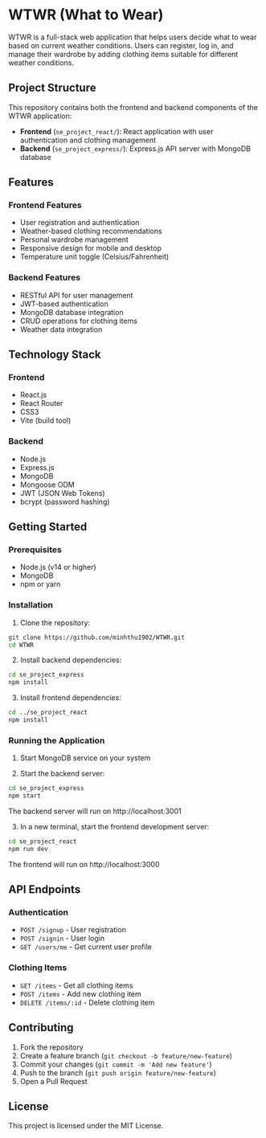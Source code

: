 # WTWR (What to Wear)

WTWR is a full-stack web application that helps users decide what to wear based on current weather conditions. Users can register, log in, and manage their wardrobe by adding clothing items suitable for different weather conditions.

## Project Structure

This repository contains both the frontend and backend components of the WTWR application:

- **Frontend** (`se_project_react/`): React application with user authentication and clothing management
- **Backend** (`se_project_express/`): Express.js API server with MongoDB database

## Features

### Frontend Features
- User registration and authentication
- Weather-based clothing recommendations
- Personal wardrobe management
- Responsive design for mobile and desktop
- Temperature unit toggle (Celsius/Fahrenheit)

### Backend Features
- RESTful API for user management
- JWT-based authentication
- MongoDB database integration
- CRUD operations for clothing items
- Weather data integration

## Technology Stack

### Frontend
- React.js
- React Router
- CSS3
- Vite (build tool)

### Backend
- Node.js
- Express.js
- MongoDB
- Mongoose ODM
- JWT (JSON Web Tokens)
- bcrypt (password hashing)

## Getting Started

### Prerequisites
- Node.js (v14 or higher)
- MongoDB
- npm or yarn

### Installation

1. Clone the repository:
```bash
git clone https://github.com/minhthu1902/WTWR.git
cd WTWR
```

2. Install backend dependencies:
```bash
cd se_project_express
npm install
```

3. Install frontend dependencies:
```bash
cd ../se_project_react
npm install
```

### Running the Application

1. Start MongoDB service on your system

2. Start the backend server:
```bash
cd se_project_express
npm start
```
The backend server will run on http://localhost:3001

3. In a new terminal, start the frontend development server:
```bash
cd se_project_react
npm run dev
```
The frontend will run on http://localhost:3000

## API Endpoints

### Authentication
- `POST /signup` - User registration
- `POST /signin` - User login
- `GET /users/me` - Get current user profile

### Clothing Items
- `GET /items` - Get all clothing items
- `POST /items` - Add new clothing item
- `DELETE /items/:id` - Delete clothing item

## Contributing

1. Fork the repository
2. Create a feature branch (`git checkout -b feature/new-feature`)
3. Commit your changes (`git commit -m 'Add new feature'`)
4. Push to the branch (`git push origin feature/new-feature`)
5. Open a Pull Request

## License

This project is licensed under the MIT License.